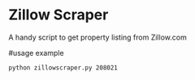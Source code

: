 # Zillow Scraper

A handy script to get property listing from Zillow.com

#usage example 

`python zillowscraper.py 208021` 